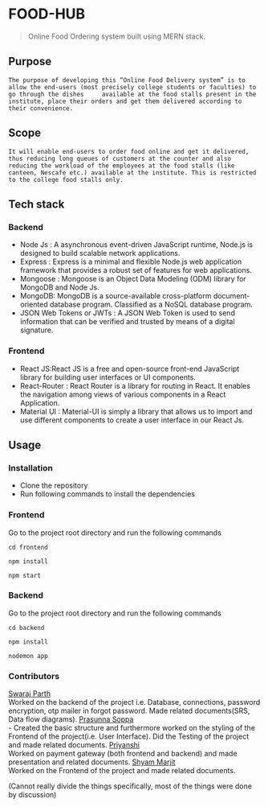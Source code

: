 # FOOD-HUB

> Online Food Ordering system built using MERN stack.

## Purpose
    The purpose of developing this “Online Food Delivery system” is to allow the end-users (most precisely college students or faculties) to go through the dishes     available at the food stalls present in the institute, place their orders and get them delivered according to their convenience.
    
## Scope
    It will enable end-users to order food online and get it delivered, thus reducing long queues of customers at the counter and also reducing the workload of the employees at the food stalls (like canteen, Nescafe etc.) available at the institute. This is restricted to the college food stalls only.

## Tech stack
### Backend
  - Node Js : A asynchronous event-driven JavaScript runtime, Node.js is designed to build scalable network applications.
  - Express : Express is a minimal and flexible Node.js web application framework that provides a robust set of features for web applications.
  - Mongoose : Mongoose is an Object Data Modeling (ODM) library for MongoDB and Node Js.
  - MongoDB: MongoDB is a source-available cross-platform document-oriented database program. Classified as a NoSQL database program.
  - JSON Web Tokens or JWTs : A JSON Web Token is used to send information that can be verified and trusted by means of a digital signature.
### Frontend
  - React JS:React JS is a free and open-source front-end JavaScript library for building user interfaces or UI components.
  - React-Router : React Router is a library for routing in React. It enables the navigation among views of various components in a React Application.
  - Material UI : Material-UI is simply a library that allows us to import and use different components to create a user interface in our React Js.

## Usage

### Installation

- Clone the repository
- Run following commands to install the dependencies

### Frontend
Go to the project root directory and run the following commands

```
cd frontend
```
```
npm install
```
```
npm start
```

### Backend
Go to the project root directory and run the following commands

```
cd backend
```
```
npm install
```
```
nodemon app
```


### Contributors
[Swaraj Parth](https://github.com/swarajparth/)<br/> Worked on the backend of the project i.e. Database, connections, password encryption, otp mailer in forgot password. Made related documents(SRS, Data flow diagrams).
[Prasunna Soppa](https://github.com/prasunna09/)<br/> - Created the basic structure and furthermore worked on the styling of the Frontend of the project(i.e. User Interface). Did the Testing of the project and made related documents.
[Priyanshi](https://github.com/Priyanshi1704/)<br/> Worked on payment gateway (both frontend and backend) and made presentation and related documents.
[Shyam Marjit](https://github.com/shyammarjit/)<br/> Worked on the Frontend of the project and made related documents.

(Cannot really divide the things specifically, most of the things were done by discussion)

